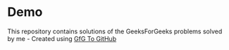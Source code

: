 # Demo
This repository contains solutions of the GeeksForGeeks problems solved by me - Created using [GfG To GitHub](https://github.com/AtharvaNanavate/GfG-To-GitHub)
